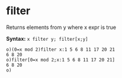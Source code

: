 # filter

Returns elements from y where x expr is true

**Syntax:** ```x filter y; filter[x;y]```

```o
o)(0=x mod 2)filter x:1 5 6 8 11 17 20 21
6 8 20
o)filter[0=x mod 2;x:1 5 6 8 11 17 20 21]
6 8 20
o)
```
